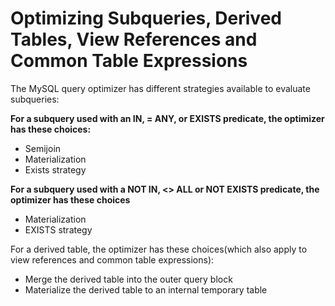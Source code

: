 # Optimizing Subqueries, Derived Tables, View References and Common Table Expressions

The MySQL query optimizer has different strategies available to evaluate subqueries:

**For a subquery used with an IN, = ANY, or EXISTS predicate, the optimizer has these choices:**

- Semijoin
- Materialization
- Exists strategy

**For a subquery used with a NOT IN, <> ALL or NOT EXISTS predicate, the optimizer has these choices**

- Materialization
- EXISTS strategy

For a derived table, the optimizer has these choices(which also apply to view references and common table expressions):

- Merge the derived table into the outer query block
- Materialize the derived table to an internal temporary table
